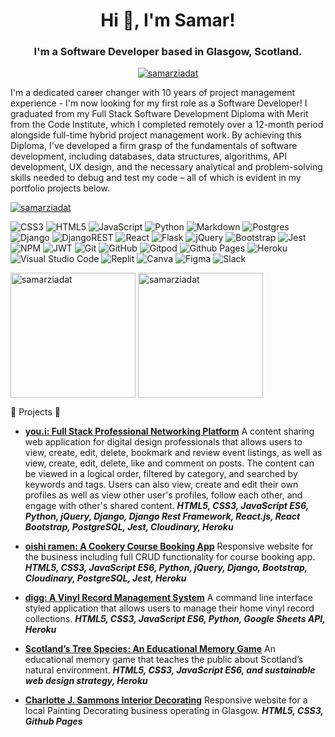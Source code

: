 
<h1 align="center">Hi 👋, I'm Samar! </h1>

<h3 align="center">I'm a Software Developer based in Glasgow, Scotland. </h3> 

<p align="center"> <a href="https://www.linkedin.com/in/samarziadat/" target="_blank"><img src="https://img.shields.io/badge/let's connect: samarziadat-0077B5?style=for-the-badge&logo=linkedin&logoColor=white" alt="samarziadat" /></a> </p>

I'm a dedicated career changer with 10 years of project management experience - I'm now looking for my first role as a Software Developer! I graduated from my Full Stack Software Development Diploma with Merit from the Code Institute, which I completed remotely over a 12-month period alongside full-time hybrid project management work. By achieving this Diploma, I've developed a firm grasp of the fundamentals of software development, including databases, data structures, algorithms, API development, UX design, and the necessary analytical and problem-solving skills needed to debug and test my code – all of which is evident in my portfolio projects below.

<p align="left"> <a href="https://github.com/ryo-ma/github-profile-trophy"><img src="https://github-profile-trophy.vercel.app/?username=samarziadat" alt="samarziadat" /></a> </p>

![CSS3](https://img.shields.io/badge/css3-%231572B6.svg?style=for-the-badge&logo=css3&logoColor=white) ![HTML5](https://img.shields.io/badge/html5-%23E34F26.svg?style=for-the-badge&logo=html5&logoColor=white) ![JavaScript](https://img.shields.io/badge/javascript-%23323330.svg?style=for-the-badge&logo=javascript&logoColor=%23F7DF1E) ![Python](https://img.shields.io/badge/python-3670A0?style=for-the-badge&logo=python&logoColor=ffdd54)    ![Markdown](https://img.shields.io/badge/markdown-%23000000.svg?style=for-the-badge&logo=markdown&logoColor=white) ![Postgres](https://img.shields.io/badge/postgres-%23316192.svg?style=for-the-badge&logo=postgresql&logoColor=white) ![Django](https://img.shields.io/badge/django-%23092E20.svg?style=for-the-badge&logo=django&logoColor=white) ![DjangoREST](https://img.shields.io/badge/DJANGO-REST-ff1709?style=for-the-badge&logo=django&logoColor=white&color=ff1709&labelColor=gray) ![React](https://img.shields.io/badge/react-%2320232a.svg?style=for-the-badge&logo=react&logoColor=%2361DAFB) ![Flask](https://img.shields.io/badge/flask-%23000.svg?style=for-the-badge&logo=flask&logoColor=white) ![jQuery](https://img.shields.io/badge/jquery-%230769AD.svg?style=for-the-badge&logo=jquery&logoColor=white) ![Bootstrap](https://img.shields.io/badge/bootstrap-%238511FA.svg?style=for-the-badge&logo=bootstrap&logoColor=white) ![Jest](https://img.shields.io/badge/-jest-%23C21325?style=for-the-badge&logo=jest&logoColor=white) ![NPM](https://img.shields.io/badge/NPM-%23CB3837.svg?style=for-the-badge&logo=npm&logoColor=white) ![JWT](https://img.shields.io/badge/JWT-black?style=for-the-badge&logo=JSON%20web%20tokens) ![Git](https://img.shields.io/badge/git-%23F05033.svg?style=for-the-badge&logo=git&logoColor=white)   ![GitHub](https://img.shields.io/badge/github-%23121011.svg?style=for-the-badge&logo=github&logoColor=white) ![Gitpod](https://img.shields.io/badge/gitpod-f06611.svg?style=for-the-badge&logo=gitpod&logoColor=white) ![Github Pages](https://img.shields.io/badge/github%20pages-121013?style=for-the-badge&logo=github&logoColor=white)  ![Heroku](https://img.shields.io/badge/heroku-%23430098.svg?style=for-the-badge&logo=heroku&logoColor=white) ![Visual Studio Code](https://img.shields.io/badge/Visual%20Studio%20Code-0078d7.svg?style=for-the-badge&logo=visual-studio-code&logoColor=white) ![Replit](https://img.shields.io/badge/Replit-DD1200?style=for-the-badge&logo=Replit&logoColor=white) ![Canva](https://img.shields.io/badge/Canva-%2300C4CC.svg?style=for-the-badge&logo=Canva&logoColor=white) ![Figma](https://img.shields.io/badge/figma-%23F24E1E.svg?style=for-the-badge&logo=figma&logoColor=white) ![Slack](https://img.shields.io/badge/Slack-4A154B?style=for-the-badge&logo=slack&logoColor=white)

<p align="left">
<img height=200 align="center" src="https://github-readme-stats.vercel.app/api/top-langs?username=samarziadat&show_icons=true&locale=en&layout=compact" alt="samarziadat" />
<img height=200 align="center" src="https://github-readme-streak-stats.herokuapp.com/?user=samarziadat&" alt="samarziadat" />
</p>

🌟 Projects 🌟

 - [**you.i: Full Stack Professional Networking Platform**](https://github.com/SamarZiadat/youi_frontend)
A content sharing web application for digital design professionals that allows users to view, create, edit, delete, bookmark and review event listings, as well as view, create, edit, delete, like and comment on posts. The content can be viewed in a logical order, filtered by category, and searched by keywords and tags. Users can also view, create and edit their own profiles as well as view other user's profiles, follow each other, and engage with other's shared content.
***HTML5, CSS3, JavaScript ES6, Python, jQuery, Django, Django Rest Framework, React.js, React Bootstrap, PostgreSQL, Jest, Cloudinary, Heroku***

 - [**oishi ramen: A Cookery Course Booking App**](https://github.com/SamarZiadat/oishii-ramen)
Responsive website for the business including full CRUD functionality for course booking app.
***HTML5, CSS3, JavaScript ES6, Python, jQuery, Django, Bootstrap, Cloudinary, PostgreSQL, Jest, Heroku***

 - [**digg: A Vinyl Record Management System**](https://github.com/SamarZiadat/Vinyl-Collection-Management-System)
A command line interface styled application that allows users to manage their home vinyl record collections. 
***HTML5, CSS3, JavaScript ES6, Python, Google Sheets API, Heroku***
 
 - [**Scotland’s Tree Species: An Educational Memory Game**](https://github.com/SamarZiadat/sustainable-memory-game) 
An educational memory game that teaches the public about Scotland’s natural environment. 
***HTML5, CSS3, JavaScript ES6, and sustainable web design strategy, Heroku***

 - [**Charlotte J. Sammons Interior Decorating**](https://github.com/SamarZiadat/charlotte-the-decorator)
Responsive website for a local Painting Decorating business operating in Glasgow.
***HTML5, CSS3, Github Pages***


